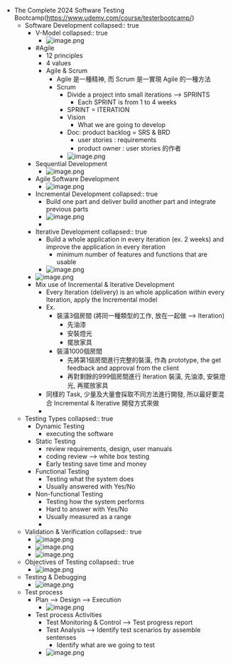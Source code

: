 - The Complete 2024 Software Testing Bootcamp(https://www.udemy.com/course/testerbootcamp/)
	- Software Development
	  collapsed:: true
		- V-Model
		  collapsed:: true
			- ![image.png](../assets/image_1715146620863_0.png)
		- #Agile
			- 12 principles
			- 4 values
			- Agile & Scrum
				- Agile 是一種精神, 而 Scrum 是一實現 Agile 的一種方法
				- Scrum
					- Divide a project into small iterations --> SPRINTS
						- Each  SPRINT is  from 1 to 4 weeks
					- SPRINT = ITERATION
					- Vision
						- What we are going to develop
					- Doc: product backlog = SRS & BRD
						- user stories : requirements
						- product owner : user stories 的作者
					- ![image.png](../assets/image_1715147304060_0.png)
		- Sequential Development
			- ![image.png](../assets/image_1715147799514_0.png)
		- Agile Software Development
			- ![image.png](../assets/image_1715147870504_0.png)
		- Incremental Development
		  collapsed:: true
			- Build one part and deliver build another part and integrate previous parts
			- ![image.png](../assets/image_1715138633972_0.png)
			-
		- Iterative Development
		  collapsed:: true
			- Build a whole application in every iteration (ex. 2 weeks) and improve the application in every iteration
				- minimum number of features and functions that are usable
			- ![image.png](../assets/image_1715138619883_0.png)
		- ![image.png](../assets/image_1715138867066_0.png)
		- Mix use of Incremental & Iterative Development
			- Every Iteration (delivery) is an whole application within every Iteration, apply the Incremental model
			- Ex.
				- 裝潢3個房間 (將同一種類型的工作, 放在一起做 --> Iteration)
					- 先油漆
					- 安裝燈光
					- 擺放家具
				- 裝潢1000個房間
					- 先將第1個房間進行完整的裝潢, 作為 prototype, the get feedback and approval from the client
					- 再對剩餘的999個房間進行 Iteration 裝潢, 先油漆, 安裝燈光, 再擺放家具
			- 同樣的 Task, 少量及大量會採取不同方法進行開發, 所以最好要混合 Incremental & Iterative 開發方式來做
			-
	- Testing Types
	  collapsed:: true
		- Dynamic Testing
			- executing the software
		- Static Testing
			- review requirements, design, user manuals
			- coding review --> white box testing
			- Early testing save time and money
		- Functional Testing
			- Testing what the system does
			- Usually answered with Yes/No
		- Non-functional Testing
			- Testing how the system performs
			- Hard to answer with Yes/No
			- Usually measured as a range
			-
	- Validation & Verification
	  collapsed:: true
		- ![image.png](../assets/image_1715309692813_0.png)
		- ![image.png](../assets/image_1715309743408_0.png)
		- ![image.png](../assets/image_1715309791866_0.png)
	- Objectives of Testing
	  collapsed:: true
		- ![image.png](../assets/image_1715310148716_0.png)
	- Testing & Debugging
		- ![image.png](../assets/image_1715310490590_0.png)
	- Test process
		- Plan --> Design --> Execution
			- ![image.png](../assets/image_1715310843676_0.png)
		- Test process Activities
			- Test Monitoring & Control --> Test progress report
			- Test Analysis --> Identify test scenarios by assemble sentenses
				- Identify what are we going to test
			- ![image.png](../assets/image_1715310890202_0.png)